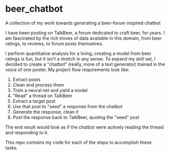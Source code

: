 # beer_chatbot
A collection of my work towards generating a beer-forum inspired chatbot

I have been posting on TalkBeer, a forum dedicated to craft beer, for years. I am fascinated by the rich troves of data available in this domain, from beer ratings, to reviews, to forum posts themselves. 

I perform quantitative analysis for a living; creating a model from beer ratings is fun, but it isn't a stretch in any sense. To expand my skill set, I decided to create a "chatbot" (really, more of a text generator) trained in the voice of one poster. My project flow requirements look like: 

1) Extract posts 
2) Clean and process them
3) Train a neural net and yield a model
5) "Read" a thread on TalkBeer
6) Extract a target post
7) Use that post to "seed" a response from the chatbot
8) Generate the response, clean it
9) Post the response back to TalkBeer, quoting the "seed" post

The end result would look as if the chatbot were actively reading the thread and responding to it. 

This repo contains my code for each of the steps to accomplish these tasks. 
